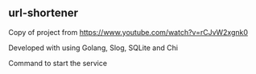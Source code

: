 ## url-shortener
Copy of project from https://www.youtube.com/watch?v=rCJvW2xgnk0 

Developed with using Golang, Slog, SQLite and Chi

Command to start the service